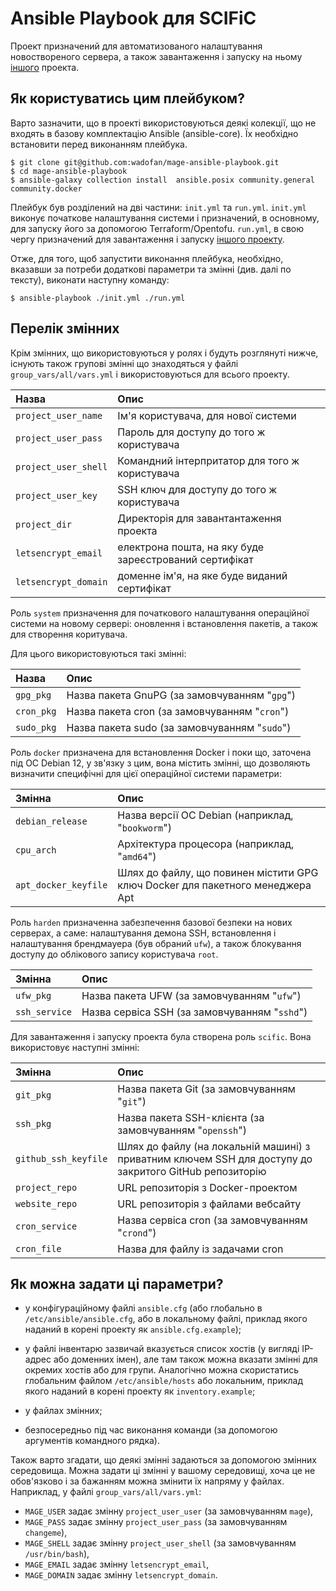 # Ansible Playbook для SCIFiC

Проект призначений для автоматизованого налаштування новоствореного сервера, а також
завантаження і запуску на ньому [іншого](https://github.com/wadofan/mage-docker) проекта.


## Як користуватись цим плейбуком?

Варто зазначити, що в проекті використовуються деякі колекції,
що не входять в базову комплектацію Ansible (ansible-core). Їх
необхідно встановити перед виконанням плейбука.

```console
$ git clone git@github.com:wadofan/mage-ansible-playbook.git
$ cd mage-ansible-playbook
$ ansible-galaxy collection install  ansible.posix community.general community.docker
```

Плейбук був розділений на дві частини: `init.yml` та `run.yml`.
`init.yml` виконує початкове налаштування системи і призначений,
в основному, для запуску його за допомогою Terraform/Opentofu.
`run.yml`, в свою чергу призначений для завантаження і запуску 
[іншого проекту](https://github.com/wadofan/mage-docker).

Отже, для того, щоб запустити виконання плейбука, 
необхідно, вказавши за потреби додаткові параметри 
та змінні (див. далі по тексту), виконати наступну 
команду:

```console
$ ansible-playbook ./init.yml ./run.yml
```


## Перелік змінних

Крім змінних, що використовуються у ролях
і будуть розглянуті нижче, існують також
групові змінні що знаходяться у файлі
`group_vars/all/vars.yml` і використовуються
для всього проекту.

| Назва                | Опис                                                   |
| :------------------- | :----------------------------------------------------- |
| `project_user_name`  | Ім'я користувача, для нової системи                    |
| `project_user_pass`  | Пароль для доступу до того ж  користувача              |
| `project_user_shell` | Командний інтерпритатор для того ж користувача         |
| `project_user_key`   | SSH ключ для доступу до того ж користувача             |
| `project_dir`        | Директорія для завантантаження проекта                 |
| `letsencrypt_email`  | електрона пошта, на яку буде зареєстрований сертифікат |
| `letsencrypt_domain` | доменне ім'я, на яке буде виданий сертифікат           |

Роль `system` призначення для початкового налаштування
операційної системи на новому сервері: оновлення і
встановлення пакетів, а також для створення коритувача.

Для цього використовуються такі змінні:

| Назва      | Опис                                           |
| :--------- | :--------------------------------------------- |
| `gpg_pkg`  | Назва пакета GnuPG (за замовчуванням "`gpg`")  |
| `cron_pkg` | Назва пакета cron  (за замовчуванням "`cron`") |
| `sudo_pkg` | Назва пакета sudo  (за замовчуванням "`sudo`") |

Роль `docker` призначена для встановлення Docker і поки що,
заточена під ОС Debian 12, у зв'язку з цим, вона містить
змінні, що дозволяють визначити специфічні для цієї операційної
системи параметри:

| Змінна               | Опис                                             |
| :------------------- | :----------------------------------------------- |
| `debian_release`     | Назва версії ОС Debian (наприклад, "`bookworm`") |
| `cpu_arch`           | Архітектура процесора (наприклад, "`amd64`")     |
| `apt_docker_keyfile` | Шлях до файлу, що повинен містити GPG ключ Docker для пакетного менеджера Apt |

Роль `harden` призначенна забезпечення базової безпеки
на нових серверах, а саме: налаштування демона SSH,
встановлення і налаштування брендмауера (був обраний `ufw`),
а також блокування доступу до облікового запису користувача `root`.

| Змінна        | Опис                                         |
| :------------ | :------------------------------------------- |
| `ufw_pkg`     | Назва пакета UFW (за замовчуванням "`ufw`")  |
| `ssh_service` | Назва сервіса SSH (за замовчуванням "`sshd`")|

Для завантаження і запуску проекта була створена
роль `scific`. Вона використовує наступні змінні:

| Змінна                 | Опис |
| :--------------------- | :--- |
| `git_pkg`              | Назва пакета Git (за замовчуванням "`git`")             |
| `ssh_pkg`              | Назва пакета SSH-клієнта (за замовчуванням "`openssh`") |
| `github_ssh_keyfile`   | Шлях до файлу (на локальній машині) з приватним ключем SSH для доступу до закритого GitHub репозиторію  |
| `project_repo`         | URL репозиторія з Docker-проектом  |
| `website_repo`         | URL репозиторія з файлами вебсайту |
| `cron_service`         | Назва сервіса cron (за замовчуванням "`crond`")        |
| `cron_file`            | Назва для файлу із задачами cron |

## Як можна задати ці параметри?

- у конфігураційному файлі `ansible.cfg` (або глобально в `/etc/ansible/ansible.cfg`,
або в локальному файлі, приклад якого наданий в корені проекту як `ansible.cfg.example`);

- у файлі інвентарю зазвичай вказується список хостів (у вигляді IP-адрес або
доменних імен), але там також можна вказати змінні для окремих хостів або
для групи. Аналогічно можна скористатись глобальним файлом `/etc/ansible/hosts`
або локальним, приклад якого наданий в корені проекту як `inventory.example`;

- у файлах змінних;

- безпосередньо під час виконання команди (за допомогою аргументів командного рядка).

Також варто згадати, що деякі змінні задаються за допомогою змінних середовища. 
Можна задати ці змінні у вашому середовищі, хоча це не обов'язково і за бажанням 
можна змінити їх напряму у файлах. Наприклад, у файлі `group_vars/all/vars.yml`:
- `MAGE_USER` задає змінну `project_user_user` (за замовчуванням `mage`),
- `MAGE_PASS` задає змінну `project_user_pass` (за замовчуванням `changeme`),
- `MAGE_SHELL` задає змінну `project_user_shell` (за замовчуванням `/usr/bin/bash`),
- `MAGE_EMAIL` задає змінну `letsencrypt_email`,
- `MAGE_DOMAIN` задає змінну `letsencrypt_domain`.

